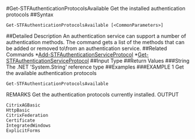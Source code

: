 #Get-STFAuthenticationProtocolsAvailable
Get the installed authentication protocols
##Syntax
```Get-STFAuthenticationProtocolsAvailable [<CommonParameters>]
```
##Detailed Description
An authentication service can support a number of authentication methods. The command gets a list of the methods that can be added or removed to\from an authentication service.
##Related Commands
*[Add-STFAuthenticationServiceProtocol](Add-STFAuthenticationServiceProtocol)
*[Get-STFAuthenticationServiceProtocol](Get-STFAuthenticationServiceProtocol)
##Input Type
##Return Values
###String
The .NET 'System.String' reference type
##Examples
###EXAMPLE 1 Get the available authentication protocols
```Get-STFAuthenticationProtocolsAvailable
```
REMARKS
Get the authentication protocols currently installed.
OUTPUT
```CitrixAGBasic
HttpBasic
CitrixFederation
Certificate
IntegratedWindows
ExplicitForms
```
